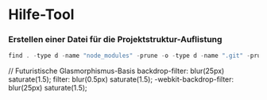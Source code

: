 # Hilfe-Tool

### Erstellen einer Datei für die Projektstruktur-Auflistung

```js
find . -type d -name "node_modules" -prune -o -type d -name ".git" -prune -o -print | sort > Projektstruktur.txt
```

  // Futuristische Glasmorphismus-Basis
  backdrop-filter: blur(25px) saturate(1.5);
  filter: blur(0.5px) saturate(1.5);
  -webkit-backdrop-filter: blur(25px) saturate(1.5);


  